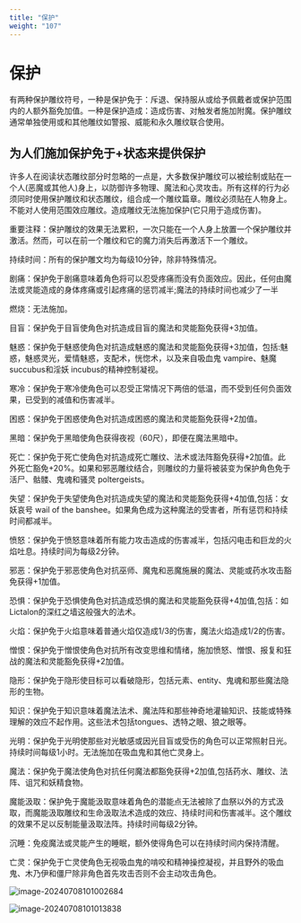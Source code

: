 ```yaml
---
title: "保护"
weight: "107"
---
```

# 保护

有两种保护雕纹符号，一种是保护免于：斥退、保持服从或给予佩戴者或保护范围内的人额外豁免加值。一种是保护造成：造成伤害、对触发者施加附魔。保护雕纹通常单独使用或和其他雕纹如警报、威能和永久雕纹联合使用。

## **为人们施加保护免于+状态来提供保护**

许多人在阅读状态雕纹部分时忽略的一点是，大多数保护雕纹可以被绘制或贴在一个人(恶魔或其他人)身上，以防御许多物理、魔法和心灵攻击。所有这样的行为必须同时使用保护雕纹和状态雕纹，组合成一个雕纹篇章。雕纹必须贴在人物身上。不能对人使用范围效应雕纹。造成雕纹无法施加保护(它只用于造成伤害)。

重要注释：保护雕纹的效果无法累积，一次只能在一个人身上放置一个保护雕纹并激活。然而，可以在前一个雕纹和它的魔力消失后再激活下一个雕纹。

持续时间：所有的保护雕文均为每级10分钟，除非特殊情况。

剧痛：保护免于剧痛意味着角色将可以忍受疼痛而没有负面效应。因此，任何由魔法或灵能造成的身体疼痛或引起疼痛的惩罚减半;魔法的持续时间也减少了一半

燃烧：无法施加。

目盲：保护免于目盲使角色对抗造成目盲的魔法和灵能豁免获得+3加值。

魅惑：保护免于魅惑使角色对抗造成魅惑的魔法和灵能豁免获得+3加值，包括:魅惑，魅惑灵光，爱情魅惑，支配术，恍惚术，以及来自吸血鬼 vampire、魅魔 succubus和淫妖 incubus的精神控制凝视。

寒冷：保护免于寒冷使角色可以忍受正常情况下两倍的低温，而不受到任何负面效果，已受到的减值和伤害减半。

困惑：保护免于困惑使角色对抗造成困惑的魔法和灵能豁免获得+2加值。

黑暗：保护免于黑暗使角色获得夜视（60尺），即便在魔法黑暗中。

死亡：保护免于死亡使角色对抗造成死亡雕纹、法术或法阵豁免获得+2加值。此外死亡豁免+20%。如果和邪恶雕纹结合，则雕纹的力量将被装变为保护角色免于活尸、骷髅、鬼魂和骚灵 poltergeists。

失望：保护免于失望使角色对抗造成失望的魔法和灵能豁免获得+4加值,包括：女妖哀号 wail of the banshee。如果角色成为这种魔法的受害者，所有惩罚和持续时间都减半。

愤怒：保护免于愤怒意味着所有能力攻击造成的伤害减半，包括闪电击和巨龙的火焰吐息。持续时间为每级2分钟。

邪恶：保护免于邪恶使角色对抗巫师、魔鬼和恶魔施展的魔法、灵能或药水攻击豁免获得+1加值。

恐惧：保护免于恐惧使角色对抗造成恐惧的魔法和灵能豁免获得+4加值,包括：如Lictalon的深红之墙这般强大的法术。

火焰：保护免于火焰意味着普通火焰仅造成1/3的伤害，魔法火焰造成1/2的伤害。

憎恨：保护免于憎恨使角色对抗所有改变思维和情绪，施加愤怒、憎恨、报复和狂战的魔法和灵能豁免获得+2加值。

隐形：保护免于隐形使目标可以看破隐形，包括元素、entity、鬼魂和那些魔法隐形的生物。

知识：保护免于知识意味着魔法法术、魔法阵和那些神奇地灌输知识、技能或特殊理解的效应不起作用。这些法术包括tongues、透特之眼、狼之眼等。

光明：保护免于光明使那些对光敏感或因光目盲或受伤的角色可以正常照射日光。持续时间每级1小时。无法施加在吸血鬼和其他亡灵身上。

魔法：保护免于魔法使角色对抗任何魔法都豁免获得+2加值,包括药水、雕纹、法阵、诅咒和妖精食物。

魔能汲取：保护免于魔能汲取意味着角色的潜能点无法被除了血祭以外的方式汲取，而魔能汲取雕纹和生命汲取法术造成的效应、持续时间和伤害减半。这个雕纹的效果不足以反制能量汲取法阵。持续时间每级2分钟。

沉睡：免疫魔法或灵能产生的睡眠，额外使得角色可以在持续时间内保持清醒。

亡灵：保护免于亡灵使角色无视吸血鬼的啃咬和精神操控凝视，并且野外的吸血鬼、木乃伊和僵尸除非角色首先攻击否则不会主动攻击角色。

![image-20240708101002684](../assets/image-20240708101002684.webp)

![image-20240708101013838](../assets/image-20240708101013838.webp)